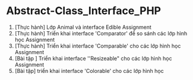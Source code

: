 # Abstract-Class_Interface_PHP

1. [Thực hành] Lớp Animal và interface Edible Assignment
2. [Thực hành] Triển khai interface 'Comparator' để so sánh các lớp hình học Assignment
3. [Thực hành] Triển khai interface 'Comparable' cho các lớp hình học Assignment
4. [Bài tập ] Triển khai interface ''Resizeable" cho các lớp hình học Assignment
5. [Bài tập] triển khai interface 'Colorable' cho các lớp hình học